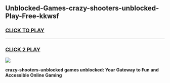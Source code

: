 
## Unblocked-Games-crazy-shooters-unblocked-Play-Free-kkwsf
<h3>
<a href="https://premium76.site?title=crazy-shooters-unblocked&ref=23A">CLICK TO PLAY</a></h3>
<hr>

<h3>
<a href="https://premium76.site?title=crazy-shooters-unblocked&ref=23A">CLICK 2 PLAY</a>
  
</h3>

<a href="https://premium76.site?title=crazy-shooters-unblocked&ref=23A"><img src="https://clearcache.store/games.png"></a>


**crazy-shooters-unblocked games unblocked: Your Gateway to Fun and Accessible Online Gaming**
